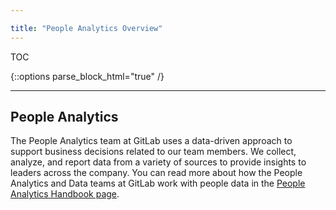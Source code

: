 ```yaml
---

title: "People Analytics Overview"
---
```





TOC


{::options parse_block_html="true" /}

---

## People Analytics

The People Analytics team at GitLab uses a data-driven approach to support business decisions related to our team members. We collect, analyze, and report data from a variety of sources to provide insights to leaders across the company. You can read more about how the People Analytics and Data teams at GitLab work with people data in the [People Analytics Handbook page](/handbook/people-group/people-ops-tech-analytics/people-analytics/).
